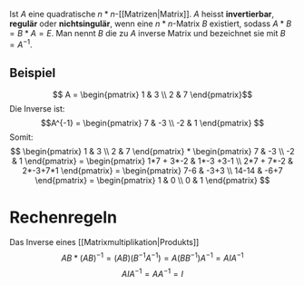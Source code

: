 Ist $A$ eine quadratische $n * n$-[[Matrizen|Matrix]]. $A$ heisst **invertierbar**, **regulär** oder **nichtsingulär**, wenn eine $n * n$-Matrix $B$ existiert, sodass $A * B = B * A = E$. Man nennt $B$ die zu $A$ inverse Matrix und bezeichnet sie mit $B = A^{-1}$.

## Beispiel
$$ A = \begin{pmatrix}
1 & 3 \\
2 & 7
\end{pmatrix}$$
Die Inverse ist:
$$A^{-1} = \begin{pmatrix}
7 & -3 \\
-2 & 1 
\end{pmatrix}
$$
Somit:
$$
\begin{pmatrix}
1 & 3 \\
2 & 7
\end{pmatrix} * 
\begin{pmatrix}
7 & -3 \\
-2 & 1 
\end{pmatrix}
= \begin{pmatrix}
1*7 + 3*-2 & 1*-3 +3-1 \\
2*7 + 7*-2 & 2*-3+7*1
\end{pmatrix} = 
\begin{pmatrix}
7-6 & -3+3 \\
14-14 & -6+7
\end{pmatrix} =
\begin{pmatrix}
1 & 0 \\
0 & 1
\end{pmatrix}
$$
# Rechenregeln
Das Inverse eines [[Matrixmultiplikation|Produkts]] $$AB * (AB)^{-1} = (AB)(B^{-1}A^{-1}) =A(BB^{-1})A^{-1} = AIA^{-1}$$
$$ AIA^{-1}= AA^{-1} = I$$


